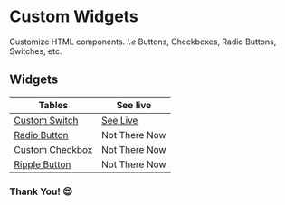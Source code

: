 # Custom Widgets

Customize HTML components. _i.e_ Buttons, Checkboxes, Radio Buttons, Switches, etc.

## Widgets

| Tables                      | See live                |
| --------------------------- | ----------------------- |
| [Custom Switch][switch]     | [See Live][switch-live] |
| [Radio Button][radio]       | Not There Now           |
| [Custom Checkbox][checkbox] | Not There Now           |
| [Ripple Button][ripple-btn] | Not There Now           |

### **Thank You!** 😍

[switch]: https://github.com/hicodersofficial/custom-html-css-js-widgets/tree/main/switch
[switch-live]: https://codepen.io/hicoders/pen/GRyVjVy
[radio]: https://github.com/hicodersofficial/custom-html-css-js-widgets/tree/main/radio
[checkbox]: https://github.com/hicodersofficial/custom-html-css-js-widgets/tree/main/checkbox
[ripple-btn]: https://github.com/hicodersofficial/custom-html-css-js-widgets/tree/main/ripple-button
